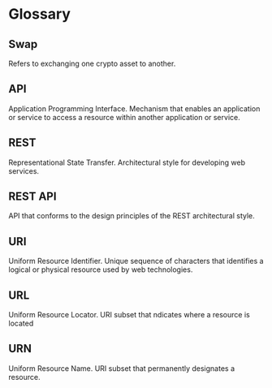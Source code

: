 # Glossary

## Swap
Refers to exchanging one crypto asset to another.

## API
Application Programming Interface. Mechanism that enables an application or
service to access a resource within another application or service.

## REST
Representational State Transfer. Architectural style for developing web
services.

## REST API
API that conforms to the design principles of the REST architectural style.

## URI
Uniform Resource Identifier. Unique sequence of characters that identifies a
logical or physical resource used by web technologies.

## URL
Uniform Resource Locator. URI subset that ndicates where a resource is located

## URN
Uniform Resource Name. URI subset that permanently designates a resource.
